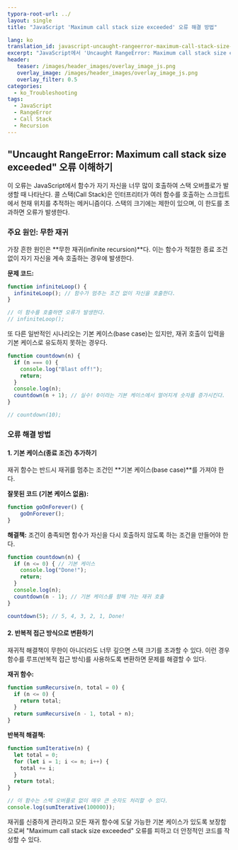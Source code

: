 ```yaml
---
typora-root-url: ../
layout: single
title: "JavaScript 'Maximum call stack size exceeded' 오류 해결 방법"

lang: ko
translation_id: javascript-uncaught-rangeerror-maximum-call-stack-size-exceeded
excerpt: "JavaScript에서 'Uncaught RangeError: Maximum call stack size exceeded' 오류가 발생하는 원인인 무한 재귀를 파악하고, 함수에 올바른 종료 조건을 구현하여 문제를 해결하는 방법을 알아봅니다."
header:
   teaser: /images/header_images/overlay_image_js.png
   overlay_image: /images/header_images/overlay_image_js.png
   overlay_filter: 0.5
categories:
  - ko_Troubleshooting
tags:
  - JavaScript
  - RangeError
  - Call Stack
  - Recursion
---
```


## "Uncaught RangeError: Maximum call stack size exceeded" 오류 이해하기

이 오류는 JavaScript에서 함수가 자기 자신을 너무 많이 호출하여 스택 오버플로가 발생할 때 나타난다. 콜 스택(Call Stack)은 인터프리터가 여러 함수를 호출하는 스크립트에서 현재 위치를 추적하는 메커니즘이다. 스택의 크기에는 제한이 있으며, 이 한도를 초과하면 오류가 발생한다.

### 주요 원인: 무한 재귀

가장 흔한 원인은 **무한 재귀(infinite recursion)**다. 이는 함수가 적절한 종료 조건 없이 자기 자신을 계속 호출하는 경우에 발생한다.

**문제 코드:**
```javascript
function infiniteLoop() {
  infiniteLoop(); // 함수가 멈추는 조건 없이 자신을 호출한다.
}

// 이 함수를 호출하면 오류가 발생한다.
// infiniteLoop(); 
```

또 다른 일반적인 시나리오는 기본 케이스(base case)는 있지만, 재귀 호출이 입력을 기본 케이스로 유도하지 못하는 경우다.

```javascript
function countdown(n) {
  if (n === 0) {
    console.log("Blast off!");
    return;
  }
  console.log(n);
  countdown(n + 1); // 실수! 0이라는 기본 케이스에서 멀어지게 숫자를 증가시킨다.
}

// countdown(10);
```

### 오류 해결 방법

#### 1. 기본 케이스(종료 조건) 추가하기

재귀 함수는 반드시 재귀를 멈추는 조건인 **기본 케이스(base case)**를 가져야 한다.

**잘못된 코드 (기본 케이스 없음):**
```javascript
function goOnForever() {
    goOnForever();
}
```

**해결책:**
조건이 충족되면 함수가 자신을 다시 호출하지 않도록 하는 조건을 만들어야 한다.

```javascript
function countdown(n) {
  if (n <= 0) { // 기본 케이스
    console.log("Done!");
    return;
  }
  console.log(n);
  countdown(n - 1); // 기본 케이스를 향해 가는 재귀 호출
}

countdown(5); // 5, 4, 3, 2, 1, Done!
```

#### 2. 반복적 접근 방식으로 변환하기

재귀적 해결책이 무한이 아니더라도 너무 깊으면 스택 크기를 초과할 수 있다. 이런 경우 함수를 루프(반복적 접근 방식)를 사용하도록 변환하면 문제를 해결할 수 있다.

**재귀 함수:**
```javascript
function sumRecursive(n, total = 0) {
  if (n <= 0) {
    return total;
  }
  return sumRecursive(n - 1, total + n);
}
```

**반복적 해결책:**
```javascript
function sumIterative(n) {
  let total = 0;
  for (let i = 1; i <= n; i++) {
    total += i;
  }
  return total;
}

// 이 함수는 스택 오버플로 없이 매우 큰 숫자도 처리할 수 있다.
console.log(sumIterative(100000)); 
```

재귀를 신중하게 관리하고 모든 재귀 함수에 도달 가능한 기본 케이스가 있도록 보장함으로써 "Maximum call stack size exceeded" 오류를 피하고 더 안정적인 코드를 작성할 수 있다.
